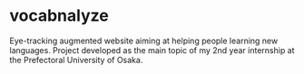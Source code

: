 # vocabnalyze
Eye-tracking augmented website aiming at helping people learning new languages. Project developed as the main topic of my 2nd year internship at the Prefectoral University of Osaka.
